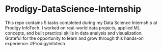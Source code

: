# Prodigy-DataScience-Internship
This repo contains 5 tasks completed during my Data Science Internship at Prodigy InfoTech. I worked on real-world data projects, applied ML concepts, and built practical skills in data analysis and visualization. Grateful for the opportunity to learn and grow through this hands-on experience.
#ProdigyInfotech
